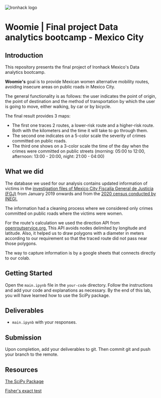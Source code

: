 ![Ironhack logo](https://i.imgur.com/1QgrNNw.png)

# Woomie | Final project Data analytics bootcamp - Mexico City

## Introduction

This repository presents the final project of Ironhack Mexico's Data analytics bootcamp.

**Woomie's** goal is to provide Mexican women alternative mobility routes, avoiding insecure areas on public roads in Mexico City.

The general functionality is as follows: the user indicates the point of origin, the point of destination and the method of transportation by which the user is going to move, either walking, by car or by bicycle. 

The final result provides 3 maps: 
- The first one traces 2 routes, a lower-risk route and a higher-risk route. Both with the kilometers and the time it will take to go through them.
- The second one indicates on a 5-color scale the severity of crimes committed on public roads.
- The third one shows on a 3-color scale the time of the day when the crimes were committed on public streets (morning: 05:00 to 12:00, afternoon: 13:00 - 20:00, night: 21:00 - 04:00) 

## What we did

The database we used for our analysis contains updated information of victims in the [investigation files of Mexico City Fiscalía General de Justicia (FGJ)](https://datos.cdmx.gob.mx/dataset/victimas-en-carpetas-de-investigacion-fgj) from January 2019 onwards and from the [2020 census conducted by INEGI.](https://censo2020.mx)


The information had a cleaning process where we considered only crimes committed on public roads where the victims were women.

For the route's calculation we used the direction API from [openroutservice.org.](https://openrouteservice.org/example-avoid-obstacles-while-routing/) This API avoids nodes delimited by longitude and latitude. Also, it helped us to draw polygons with a diameter in meters according to our requirement so that the traced route did not pass near those polygons.

The way to capture information is by a google sheets that connects directly to our colab.


## Getting Started

Open the `main.ipynb` file in the `your-code` directory. Follow the instructions and add your code and explanations as necessary. By the end of this lab, you will have learned how to use the SciPy package.

## Deliverables

- `main.ipynb` with your responses.

## Submission

Upon completion, add your deliverables to git. Then commit git and push your branch to the remote.

## Resources

[The SciPy Package](https://docs.scipy.org/doc/scipy/reference/index.html)

[Fisher's exact test](https://en.wikipedia.org/wiki/Fisher%27s_exact_test)
